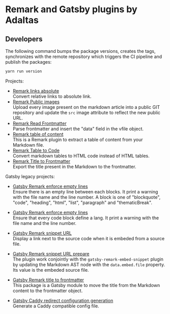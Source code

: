 # Remark and Gatsby plugins by Adaltas

## Developers

The following command bumps the package versions, creates the tags, synchronizes with the remote repository which triggers the CI pipeline and publish the packages:

```bash
yarn run version
```

Projects:

- [Remark links absolute](./remark/links-absolute)  
  Convert relative links to absolute link.
- [Remark Public images](./remark/public-images)  
  Upload every image present on the markdown article into a public GIT repository and update the `src` image attribute to reflect the new public URL.
- [Remark Read Frontmatter](./remark/read-frontmatter)  
  Parse frontmatter and insert the "data" field in the vfile object.
- [Remark table of content](./remark/table-of-content)  
  This is a Remark plugin to extract a table of content from your Markdown file.
- [Remark Table to Code](./remark/table-to-code)  
  Convert markdown tables to HTML code instead of HTML tables.
- [Remark Title to Frontmatter](./remark/title-to-frontmatter)  
  Export the title present in the Markdown to the frontmatter.

Gatsby legacy projects:

- [Gatsby Remark enforce empty lines](./legacy/gatsby-remark/enforce-empty-lines)  
  Ensure there is an empty line between each blocks. It print a warning with the file name and the line number. A block is one of "blockquote", "code", "heading", "html", "list", "paragraph" and "thematicBreak".

- [Gatsby Remark enforce empty lines](./legacy/gatsby-remark/lang-in-code-block)  
  Ensure that every code block define a lang. It print a warning with the file name and the line number.
- [Gatsby Remark snippet URL](./legacy/gatsby-remark/snippet-url)  
  Display a link next to the source code when it is embeded from a source file.
- [Gatsby Remark snippet URL prepare](./legacy/gatsby-remark/snippet-url-prepare)  
  The plugin work conjointly with the `gatsby-remark-embed-snippet` plugin by updating the Markdown AST node with the `data.embed.file` property. Its value is the embeded source file.
- [Gatsby Remark title to frontmatter](./legacy/gatsby-remark/title-to-frontmatter)  
  This package is a Gatsby module to move the title from the Markdown content to the frontmatter object.
- [Gatsby Caddy redirect configuration generation](./legacy/gatsvy-caddy-redirects-conf)  
  Generate a Caddy compatible config file.
